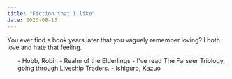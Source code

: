 ```yaml
---
title: "Fiction that I like"
date: 2020-08-15
---
```


You ever find a book years later that you vaguely remember loving? I both love and hate that feeling.

<section style="margin-bottom: 2em;" class="toc"><ul>
- Hobb, Robin
    - Realm of the Elderlings
        - I've read The Farseer Triology, going through Liveship Traders.
- Ishiguro, Kazuo
</section>
